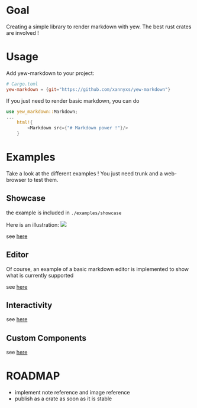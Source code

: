 # Goal
Creating a simple library to render markdown with yew.
The best rust crates are involved !

# Usage
Add yew-markdown to your project:
```toml
# Cargo.toml
yew-markdown = {git="https://github.com/xannyxs/yew-markdown"}
```

If you just need to render basic markdown, you can do

```rust
use yew_markdown::Markdown;
...
    html!{
        <Markdown src={"# Markdown power !"}/>
    }
```

# Examples
Take a look at the different examples !
You just need trunk and a web-browser to test them.

## Showcase
the example is included in `./examples/showcase`

Here is an illustration:
![](./img/showcase.jpg)

see [here](https://rambip.github.io/yew-markdown/showcase)

## Editor
Of course, an example of a basic markdown editor is implemented to show what is currently supported

see [here](https://rambip.github.io/yew-markdown/editor)

## Interactivity
see [here](https://rambip.github.io/yew-markdown/onclick)

## Custom Components
see [here](https://rambip.github.io/yew-markdown/custom_components)

# ROADMAP
- implement note reference and image reference
- publish as a crate as soon as it is stable
